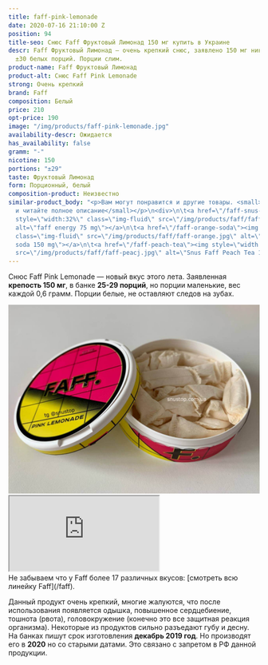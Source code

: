 ```yaml
---
title: faff-pink-lemonade
date: 2020-07-16 21:10:00 Z
position: 94
title-seo: Снюс Faff Фруктовый Лимонад 150 мг купить в Украине
descr: Faff Фруктовый Лимонад — очень крепкий снюс, заявлено 150 мг никотина. В банке
  ±30 белых порций. Порции слим.
product-name: Faff Фруктовый Лимонад
product-alt: Снюс Faff Pink Lemonade
strong: Очень крепкий
brand: Faff
composition: Белый
price: 210
opt-price: 190
image: "/img/products/faff-pink-lemonade.jpg"
availability-descr: Ожидается
has_availability: false
gramm: "-"
nicotine: 150
portions: "±29"
taste: Фруктовый Лимонад
form: Порционный, белый
composition-product: Неизвестно
similar-product_body: "<p>Вам могут понравится и другие товары. <small>Жмите на картинки
  и читайте полное описание</small></p>\n<div>\n\t<a href=\"/faff-snus-energy\"><img
  style=\"width:32%\" class=\"img-fluid\" src=\"/img/products/faff/faff-redbull.jpg\"
  alt=\"faff energy 75 mg\"></a>\n\t<a href=\"/faff-orange-soda\"><img style=\"width:32%\"
  class=\"img-fluid\" src=\"/img/products/faff/faff-orange.jpg\" alt=\"faff orange
  soda 150 mg\"></a>\n\t<a href=\"/faff-peach-tea\"><img style=\"width:32%\" class=\"img-fluid\"
  src=\"/img/products/faff/faff-peacj.jpg\" alt=\"Snus Faff Peach Tea 150 mg\"></a>\n</div>"
---
```


Снюс Faff Pink Lemonade — новый вкус этого лета. Заявленная **крепость 150 мг**, в банке **25-29 порций**, но порции маленькие, вес каждой 0,6 грамм. Порции белые, не оставляют следов на зубах.
<div class="mb-3">
<img class="img-fluid" src="/img/products/faff/open/pink-lemonade.jpg" alt="Снюс Faff Pink Lemonade 150 mg">
</div>
<div class="embed-responsive embed-responsive-16by9 mb-3">
  <iframe class="embed-responsive-item" src="https://www.youtube.com/embed/NTXkb_qVFpU" allowfullscreen></iframe>
</div>
Не забываем что у Faff более 17 различных вкусов: [смотреть всю линейку Faff](/faff).

Данный продукт очень крепкий, многие жалуются, что после использования появляется одышка, повышенное сердцебиение, тошнота (рвота), головокружение (конечно это все защитная реакция организма). Некоторые из продуктов сильно разъедают губу и десну.
На банках пишут срок изготовления **декабрь 2019 год**. Но производят его в **2020** но со старыми датами. Это связано с запретом в РФ данной продукции.